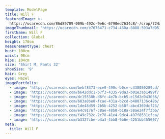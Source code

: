 ```yaml
---
template: ModelPage
title: Will F
featuredImage: >-
  https://ucarecdn.com/86d89709-009b-492c-9e6c-6790ed7634c8/-/crop/724x357/0,113/-/preview/
imageThumbnail: 'https://ucarecdn.com/e7676471-c734-430a-8088-503a7d951754/'
firstName: Will F
collection: Global
height: 170cm
measurementType: chest
bust: 100cm
waist: 98cm
hips: 104cm
size: 'Shirt M, Pants 32'
shoeSize: '9'
hair: Grey
eyes: Hazel
imagePortfolio:
  - image: 'https://ucarecdn.com/bebf8373-ece0-490c-b0ce-c438050289cd/'
  - image: 'https://ucarecdn.com/b642ddc1-b7f3-4335-9da3-b01e3ab1499f/'
  - image: 'https://ucarecdn.com/dc15538b-d6fc-4e7b-bcb5-e15d2d943056/'
  - image: 'https://ucarecdn.com/683a0be8-fcae-431a-b2cd-b4807136c48b/'
  - image: 'https://ucarecdn.com/1de48d59-2b5b-4252-b58f-abcd369dcf23/'
  - image: 'https://ucarecdn.com/e4c9176f-c8ae-48b0-b18a-58ae24f7f3b6/'
  - image: 'https://ucarecdn.com/f49c732c-2c78-41e4-9dc4-497f8531cfca/'
  - image: 'https://ucarecdn.com/b3327cbe-b4a3-4bb8-9b6e-4251bb455607/'
meta:
  title: Will F
---
```



